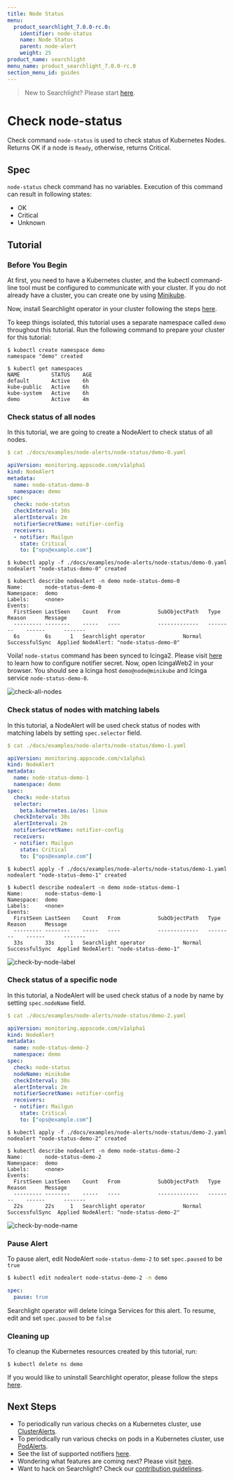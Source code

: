 ```yaml
---
title: Node Status
menu:
  product_searchlight_7.0.0-rc.0:
    identifier: node-status
    name: Node Status
    parent: node-alert
    weight: 25
product_name: searchlight
menu_name: product_searchlight_7.0.0-rc.0
section_menu_id: guides
---
```


> New to Searchlight? Please start [here](/docs/concepts/README.md).

# Check node-status

Check command `node-status` is used to check status of Kubernetes Nodes. Returns OK if a node is `Ready`, otherwise, returns Critical.

## Spec
`node-status` check command has no variables. Execution of this command can result in following states:

- OK
- Critical
- Unknown


## Tutorial

### Before You Begin
At first, you need to have a Kubernetes cluster, and the kubectl command-line tool must be configured to communicate with your cluster. If you do not already have a cluster, you can create one by using [Minikube](https://github.com/kubernetes/minikube).

Now, install Searchlight operator in your cluster following the steps [here](/docs/setup/install.md).

To keep things isolated, this tutorial uses a separate namespace called `demo` throughout this tutorial. Run the following command to prepare your cluster for this tutorial:

```console
$ kubectl create namespace demo
namespace "demo" created

$ kubectl get namespaces
NAME          STATUS    AGE
default       Active    6h
kube-public   Active    6h
kube-system   Active    6h
demo          Active    4m
```

### Check status of all nodes
In this tutorial, we are going to create a NodeAlert to check status of all nodes.

```yaml
$ cat ./docs/examples/node-alerts/node-status/demo-0.yaml

apiVersion: monitoring.appscode.com/v1alpha1
kind: NodeAlert
metadata:
  name: node-status-demo-0
  namespace: demo
spec:
  check: node-status
  checkInterval: 30s
  alertInterval: 2m
  notifierSecretName: notifier-config
  receivers:
  - notifier: Mailgun
    state: Critical
    to: ["ops@example.com"]
```

```console
$ kubectl apply -f ./docs/examples/node-alerts/node-status/demo-0.yaml
nodealert "node-status-demo-0" created

$ kubectl describe nodealert -n demo node-status-demo-0
Name:		node-status-demo-0
Namespace:	demo
Labels:		<none>
Events:
  FirstSeen	LastSeen	Count	From			SubObjectPath	Type		Reason		Message
  ---------	--------	-----	----			-------------	--------	------		-------
  6s		6s		1	Searchlight operator			Normal		SuccessfulSync	Applied NodeAlert: "node-status-demo-0"
```

Voila! `node-status` command has been synced to Icinga2. Please visit [here](/docs/guides/notifiers.md) to learn how to configure notifier secret. Now, open IcingaWeb2 in your browser. You should see a Icinga host `demo@node@minikube` and Icinga service `node-status-demo-0`.

![check-all-nodes](/docs/images/node-alerts/node-status/demo-0.png)


### Check status of nodes with matching labels
In this tutorial, a NodeAlert will be used check status of nodes with matching labels by setting `spec.selector` field.

```yaml
$ cat ./docs/examples/node-alerts/node-status/demo-1.yaml

apiVersion: monitoring.appscode.com/v1alpha1
kind: NodeAlert
metadata:
  name: node-status-demo-1
  namespace: demo
spec:
  check: node-status
  selector:
    beta.kubernetes.io/os: linux
  checkInterval: 30s
  alertInterval: 2m
  notifierSecretName: notifier-config
  receivers:
  - notifier: Mailgun
    state: Critical
    to: ["ops@example.com"]
```

```console
$ kubectl apply -f ./docs/examples/node-alerts/node-status/demo-1.yaml
nodealert "node-status-demo-1" created

$ kubectl describe nodealert -n demo node-status-demo-1
Name:		node-status-demo-1
Namespace:	demo
Labels:		<none>
Events:
  FirstSeen	LastSeen	Count	From			SubObjectPath	Type		Reason		Message
  ---------	--------	-----	----			-------------	--------	------		-------
  33s		33s		1	Searchlight operator			Normal		SuccessfulSync	Applied NodeAlert: "node-status-demo-1"
```
![check-by-node-label](/docs/images/node-alerts/node-status/demo-1.png)


### Check status of a specific node
In this tutorial, a NodeAlert will be used check status of a node by name by setting `spec.nodeName` field.

```yaml
$ cat ./docs/examples/node-alerts/node-status/demo-2.yaml

apiVersion: monitoring.appscode.com/v1alpha1
kind: NodeAlert
metadata:
  name: node-status-demo-2
  namespace: demo
spec:
  check: node-status
  nodeName: minikube
  checkInterval: 30s
  alertInterval: 2m
  notifierSecretName: notifier-config
  receivers:
  - notifier: Mailgun
    state: Critical
    to: ["ops@example.com"]
```

```console
$ kubectl apply -f ./docs/examples/node-alerts/node-status/demo-2.yaml
nodealert "node-status-demo-2" created

$ kubectl describe nodealert -n demo node-status-demo-2
Name:		node-status-demo-2
Namespace:	demo
Labels:		<none>
Events:
  FirstSeen	LastSeen	Count	From			SubObjectPath	Type		Reason		Message
  ---------	--------	-----	----			-------------	--------	------		-------
  22s		22s		1	Searchlight operator			Normal		SuccessfulSync	Applied NodeAlert: "node-status-demo-2"
```
![check-by-node-name](/docs/images/node-alerts/node-status/demo-2.png)


### Pause Alert

To pause alert, edit NodeAlert `node-status-demo-2` to set `spec.paused` to be `true`

```bash
$ kubectl edit nodealert node-status-demo-2 -n demo
```

```yaml
spec:
  pause: true
```

Searchlight operator will delete Icinga Services for this alert. To resume, edit and set `spec.paused` to be `false`


### Cleaning up
To cleanup the Kubernetes resources created by this tutorial, run:

```console
$ kubectl delete ns demo
```

If you would like to uninstall Searchlight operator, please follow the steps [here](/docs/setup/uninstall.md).


## Next Steps
 - To periodically run various checks on a Kubernetes cluster, use [ClusterAlerts](/docs/concepts/alert-types/cluster-alert.md).
 - To periodically run various checks on pods in a Kubernetes cluster, use [PodAlerts](/docs/concepts/alert-types/pod-alert.md).
 - See the list of supported notifiers [here](/docs/guides/notifiers.md).
 - Wondering what features are coming next? Please visit [here](/docs/roadmap.md).
 - Want to hack on Searchlight? Check our [contribution guidelines](/docs/CONTRIBUTING.md).

